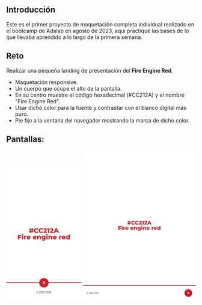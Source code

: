 ## Introducción

Este es el primer proyecto de maquetación completa individual realizado en el bootcamp de Adalab en agosto de 2023, aquí practiqué las bases de lo que llevaba aprendido a lo largo de la primera semana. 

## Reto

Realizar una pequeña landing de presentación del **Fire Engine Red**. 

- Maquetación responsive.
- Un cuerpo que ocupe el alto de la pantalla.
- En su centro muestre el código hexadecimal (#CC212A) y el nombre "Fire Engine Red".
- Usar dicho color para la fuente y contrastar con el blanco digital más puro.
- Pie fijo a la ventana del navegador mostrando la marca de dicho color.


## Pantallas:

<img  width=200 src="./screens/mobile.png">
<img  width=300 src="./screens/tablet-desktop.png">
